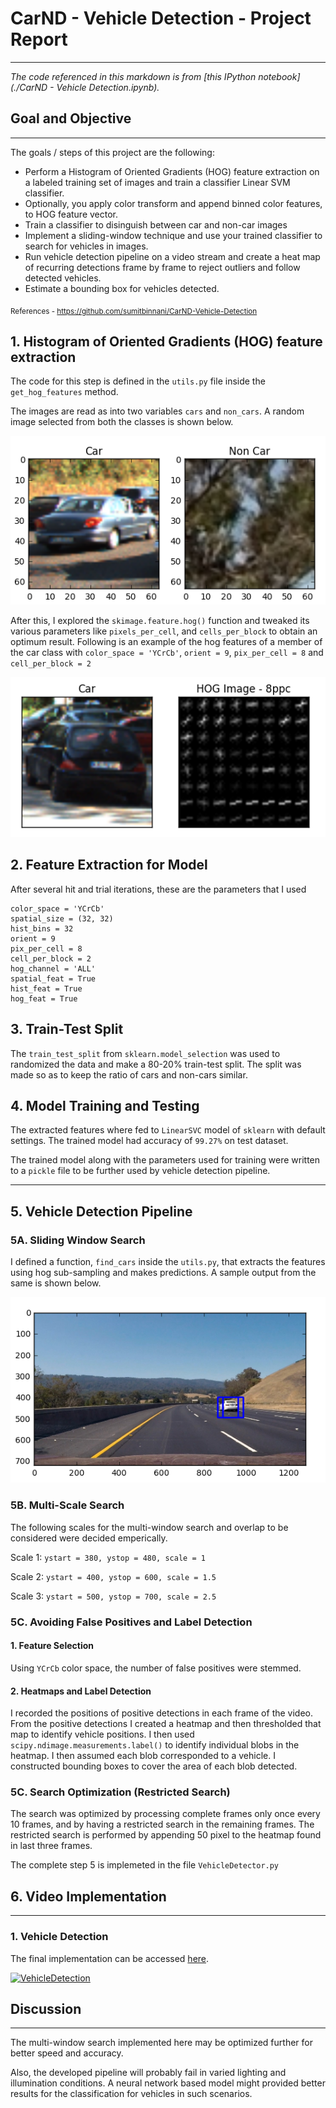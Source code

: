 # CarND - Vehicle Detection - Project Report

***

_The code referenced in this markdown is from [this IPython notebook](./CarND - Vehicle Detection.ipynb)._


## Goal and Objective
---

The goals / steps of this project are the following:
- Perform a Histogram of Oriented Gradients (HOG) feature extraction on a labeled training set of images and train a classifier Linear SVM classifier.
- Optionally, you apply color transform and append binned color features, to HOG feature vector.
- Train a classifier to disinguish between car and non-car images
- Implement a sliding-window technique and use your trained classifier to search for vehicles in images.
- Run vehicle detection pipeline on a video stream and create a heat map of recurring detections frame by frame to reject outliers and follow detected vehicles.
- Estimate a bounding box for vehicles detected.

<sub>References - https://github.com/sumitbinnani/CarND-Vehicle-Detection </sub>


## 1.  Histogram of Oriented Gradients (HOG) feature extraction

The code for this step is defined in the `utils.py` file inside the `get_hog_features` method.  

The images are read as into two variables `cars` and `non_cars`. A random image selected from both the classes is shown below.

![png](./output_images/o1.png)

After this, I explored the `skimage.feature.hog()` function and tweaked its various parameters like `pixels_per_cell`, and `cells_per_block` to obtain an optimum result. Following is an example of the hog features of a member of the car class with `color_space = 'YCrCb'`, `orient = 9`, `pix_per_cell = 8` and `cell_per_block = 2`

![png](./output_images/o2.png)


## 2. Feature Extraction for Model

After several hit and trial iterations, these are the parameters that I used

```
color_space = 'YCrCb'
spatial_size = (32, 32)
hist_bins = 32
orient = 9
pix_per_cell = 8
cell_per_block = 2
hog_channel = 'ALL'
spatial_feat = True
hist_feat = True
hog_feat = True
```


## 3. Train-Test Split 

The `train_test_split` from `sklearn.model_selection` was used to randomized the data and make a 80-20% train-test split. The split was made so as to keep the ratio of cars and non-cars similar.


## 4. Model Training and Testing

The extracted features where fed to `LinearSVC` model of `sklearn` with default settings. The trained model had accuracy of `99.27%` on test dataset. 

The trained model along with the parameters used for training were written to a `pickle` file to be further used by vehicle detection pipeline.

---

## 5. Vehicle Detection Pipeline


### 5A. Sliding Window Search
I defined a function, `find_cars` inside the `utils.py`, that extracts the features using hog sub-sampling and makes predictions. A sample output from the same is shown below.

![png](./output_images/o3.png)


### 5B. Multi-Scale Search

The following scales for the multi-window search and overlap to be considered were decided emperically.

Scale 1: `ystart = 380, ystop = 480, scale = 1`

Scale 2: `ystart = 400, ystop = 600, scale = 1.5`

Scale 3: `ystart = 500, ystop = 700, scale = 2.5`


### 5C. Avoiding False Positives and Label Detection
#### 1. Feature Selection
Using `YCrCb` color space, the number of false positives were stemmed.

#### 2. Heatmaps and Label Detection
I recorded the positions of positive detections in each frame of the video.  From the positive detections I created a heatmap and then thresholded that map to identify vehicle positions.  I then used `scipy.ndimage.measurements.label()` to identify individual blobs in the heatmap.  I then assumed each blob corresponded to a vehicle.  I constructed bounding boxes to cover the area of each blob detected.  


### 5C. Search Optimization (Restricted Search)

The search was optimized by processing complete frames only once every 10 frames, and by having a restricted search in the remaining frames. The restricted search is performed by appending 50 pixel to the heatmap found in last three frames.

The complete step 5 is implemeted in the file `VehicleDetector.py`


## 6. Video Implementation
---

### 1. Vehicle Detection
The final implementation can be accessed [here](https://youtu.be/I1GU_e8Rpzw).

[![VehicleDetection](https://i.ytimg.com/vi/I1GU_e8Rpzw/hqdefault.jpg)](https://youtu.be/I1GU_e8Rpzw)


## Discussion
---
The multi-window search implemented here may be optimized further for better speed and accuracy.
 
Also, the developed pipeline will probably fail in varied lighting and illumination conditions. A neural network based model might provided better results for the classification for vehicles in such scenarios.
